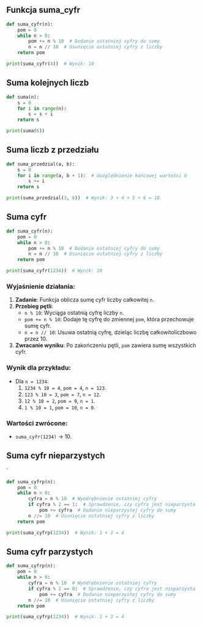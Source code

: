 ## Funkcja suma_cyfr

```python
def suma_cyfr(n):
    pom = 0
    while n > 0:
        pom += n % 10  # Dodanie ostatniej cyfry do sumy
        n = n // 10  # Usunięcie ostatniej cyfry z liczby
    return pom

print(suma_cyfr(4))  # Wynik: 10
```


## Suma kolejnych liczb

```python
def suma(n):
    s = 0
    for i in range(n):
        s = s + i
    return s

print(suma(6))

```


## Suma liczb z przedziału
```python
def suma_przedzial(a, b):
    s = 0
    for i in range(a, b + 1):  # Uwzględnienie końcowej wartości b
        s += i
    return s

print(suma_przedzial(3, 6))  # Wynik: 3 + 4 + 5 + 6 = 18

```


## Suma  cyfr

```python
def suma_cyfr(n):
    pom = 0
    while n > 0:
        pom += n % 10  # Dodanie ostatniej cyfry do sumy
        n = n // 10  # Usunięcie ostatniej cyfry z liczby
    return pom

print(suma_cyfr(1234))  # Wynik: 10
```

### Wyjaśnienie działania:

1. **Zadanie**: Funkcja oblicza sumę cyfr liczby całkowitej `n`.
2. **Przebieg pętli**:
    - `n % 10`: Wyciąga ostatnią cyfrę liczby `n`.
    - `pom += n % 10`: Dodaje tę cyfrę do zmiennej `pom`, która przechowuje sumę cyfr.
    - `n = n // 10`: Usuwa ostatnią cyfrę, dzieląc liczbę całkowitoliczbowo przez 10.
3. **Zwracanie wyniku**: Po zakończeniu pętli, `pom` zawiera sumę wszystkich cyfr.

### Wynik dla przykładu:

- Dla `n = 1234`:
    1. `1234 % 10 = 4`, `pom = 4`, `n = 123`.
    2. `123 % 10 = 3`, `pom = 7`, `n = 12`.
    3. `12 % 10 = 2`, `pom = 9`, `n = 1`.
    4. `1 % 10 = 1`, `pom = 10`, `n = 0`.

### Wartości zwrócone:

- `suma_cyfr(1234)` → 10.


## Suma cyfr nieparzystych
`
```python
def suma_cyfrp(n):
    pom = 0
    while n > 0:
        cyfra = n % 10  # Wyodrębnienie ostatniej cyfry
        if cyfra % 2 == 1:  # Sprawdzenie, czy cyfra jest nieparzysta
            pom += cyfra  # Dodanie nieparzystej cyfry do sumy
        n //= 10  # Usunięcie ostatniej cyfry z liczby
    return pom

print(suma_cyfrp(1234))  # Wynik: 1 + 3 = 4

```

## Suma cyfr parzystych

```python
def suma_cyfrp(n):
    pom = 0
    while n > 0:
        cyfra = n % 10  # Wyodrębnienie ostatniej cyfry
        if cyfra % 2 == 0:  # Sprawdzenie, czy cyfra jest nieparzysta
            pom += cyfra  # Dodanie nieparzystej cyfry do sumy
        n //= 10  # Usunięcie ostatniej cyfry z liczby
    return pom

print(suma_cyfrp(1234))  # Wynik: 1 + 3 = 4

```
